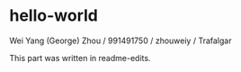 # hello-world
Wei Yang (George) Zhou / 991491750 / zhouweiy / Trafalgar

This part was written in readme-edits.

